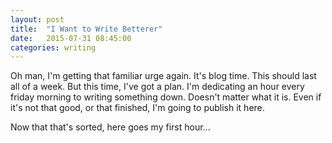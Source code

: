 ```yaml
---
layout: post
title:  "I Want to Write Betterer"
date:   2015-07-31 08:45:00
categories: writing
---
```


Oh man, I'm getting that familiar urge again. It's blog time. This should last all of a week. But this time, I've got a plan. I'm dedicating an hour every friday morning to writing something down. Doesn't matter what it is. Even if it's not that good, or that finished, I'm going to publish it here.

Now that that's sorted, here goes my first hour...
